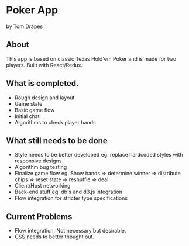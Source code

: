 # Poker App
by Tom Drapes

## About

This app is based on classic Texas Hold'em Poker and is made for two players.
Built with React/Redux.

## What is completed.
* Rough design and layout
* Game state
* Basic game flow
* Initial chat
* Algorithms to check player hands

## What still needs to be done
* Style needs to be better developed eg. replace hardcoded styles with responsive designs
* Algorithm bug testing
* Finalize game flow eg. Show hands => determine winner => distribute chips => reset state => reshuffle => deal
* Client/Host networking
* Back-end stuff eg. db's and d3.js integration
* Flow integration for stricter type specifications



## Current Problems
* Flow integration. Not necessary but desirable.
* CSS needs to better thought out.
